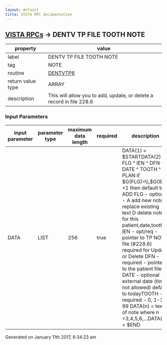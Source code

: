 ```yaml
---
layout: default
title: VISTA RPC documentation
---
```




## [VISTA RPCs](TableOfContent.md) &#8594; DENTV TP FILE TOOTH NOTE 

 property | value 
--- | --- 
 label | DENTV TP FILE TOOTH NOTE
 tag | NOTE
 routine | [DENTVTP6](http://code.osehra.org/dox/Routine_DENTVTP6_source.html)
 return value type | ARRAY
 description | This will allow you to add, update, or delete a record in file 228.6

### Input Parameters

| input parameter | parameter type | maximum data length | required | description | 
| --- | --- | --- | --- | --- | 
| DATA | LIST | 256 | true | DATA(1) = $STARTDATA(2) = FLG ^ IEN ^ DFN ^ DATE ^ TOOTH ^ PLAN  if $G(FLG)=\\,$G(IEN)<1 then default to ADD  FLG - optional - A add new note                   U replace existing text                   D delete note for this patient,date,tooth  IEN - opt/req  - pointer to TP NOTE file (#228.6) required for Update or                   Delete  DFN - required - pointer to the patient file DATE - optional - external date (time not allowed) default to todayTOOTH - required - 0, 1-32, 99            DATA(n) = text of note   where n =3,4,5,6,...DATA(n) = $END | 




Generated on January 11th 2017, 6:34:23 am